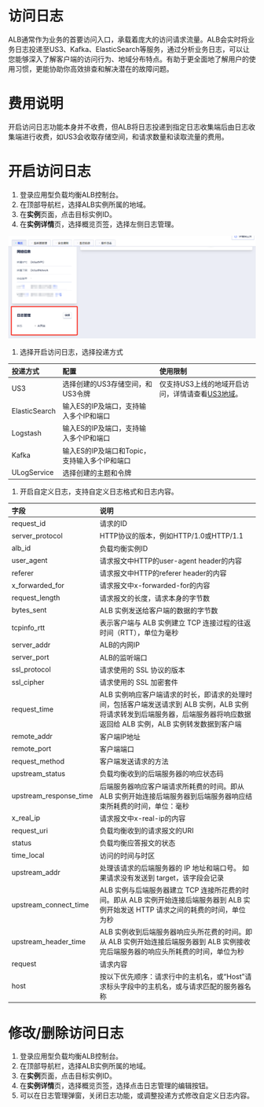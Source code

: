 # 访问日志

ALB通常作为业务的首要访问入口，承载着庞大的访问请求流量。ALB会实时将业务日志投递至US3、Kafka、ElasticSearch等服务，通过分析业务日志，可以让您能够深入了解客户端的访问行为、地域分布特点。有助于更全面地了解用户的使用习惯，更能协助你高效排查和解决潜在的故障问题。

# 费用说明

开启访问日志功能本身并不收费，但ALB将日志投递到指定日志收集端后由日志收集端进行收费，如US3会收取存储空间，和请求数量和读取流量的费用。

# 开启访问日志

1. 登录应用型负载均衡ALB控制台。
2. 在顶部导航栏，选择ALB实例所属的地域。
3. 在**实例**页面，点击目标实例ID。
4. 在**实例详情**页，选择概览页签，选择左侧日志管理。

![img](/images/93f81a4c-04da-4467-a787-9865598b26bd.png)

1. 选择开启访问日志，选择投递方式

| 投递方式      | 配置                                          | 使用限制                                                     |
| :------------ | :-------------------------------------------- | :----------------------------------------------------------- |
| US3           | 选择创建的US3存储空间，和US3令牌              | 仅支持US3上线的地域开启访问，详情请查看[US3地域](https://docs.ucloud.cn/ufile/introduction/region)。 |
| ElasticSearch | 输入ES的IP及端口，支持输入多个IP和端口        |                                                              |
| Logstash      | 输入ES的IP及端口，支持输入多个IP和端口        |                                                              |
| Kafka         | 输入ES的IP及端口和Topic，支持输入多个IP和端口 |                                                              |
| ULogService   | 选择创建的主题和令牌                          |                                                              |

1. 开启自定义日志，支持自定义日志格式和日志内容。

| **字段**               | **说明**                                                     |
| :--------------------- | :----------------------------------------------------------- |
| request_id             | 请求的ID                                                     |
| server_protocol        | HTTP协议的版本，例如HTTP/1.0或HTTP/1.1                       |
| alb_id                 | 负载均衡实例ID                                               |
| user_agent             | 请求报文中HTTP的user-agent header的内容                      |
| referer                | 请求报文中HTTP的referer header的内容                         |
| x_forwarded_for        | 请求报文中x-forwarded-for的内容                              |
| request_length         | 请求报文的长度，请求本身的字节数                             |
| bytes_sent             | ALB 实例发送给客户端的数据的字节数                           |
| tcpinfo_rtt            | 表示客户端与 ALB 实例建立 TCP 连接过程的往返时间（RTT），单位为毫秒 |
| server_addr            | ALB的内网IP                                                  |
| server_port            | ALB的监听端口                                                |
| ssl_protocol           | 请求使用的 SSL 协议的版本                                    |
| ssl_cipher             | 请求使用的 SSL 加密套件                                      |
| request_time           | ALB 实例响应客户端请求的时长，即请求的处理时间，包括客户端发送请求到 ALB 实例，ALB 实例将请求转发到后端服务器，后端服务器将响应数据返回给 ALB 实例，ALB 实例转发数据到客户端 |
| remote_addr            | 客户端IP地址                                                 |
| remote_port            | 客户端端口                                                   |
| request_method         | 客户端发送请求的方法                                         |
| upstream_status        | 负载均衡收到的后端服务器的响应状态码                         |
| upstream_response_time | 后端服务器响应客户端请求所耗费的时间。即从 ALB 实例开始连接后端服务器到后端服务器响应结束所耗费的时间，单位：毫秒 |
| x_real_ip              | 请求报文中x-real-ip的内容                                    |
| request_uri            | 负载均衡收到的请求报文的URI                                  |
| status                 | 负载均衡应答报文的状态                                       |
| time_local             | 访问的时间与时区                                             |
| upstream_addr          | 处理该请求的后端服务器的 IP 地址和端口号。 如果请求没有发送到 target，该字段会记录 <NOSRV> |
| upstream_connect_time  | ALB 实例与后端服务器建立 TCP 连接所花费的时间。即从 ALB 实例开始连接后端服务器到 ALB 实例开始发送 HTTP 请求之间的耗费的时间，单位为秒 |
| upstream_header_time   | ALB 实例收到后端服务器响应头所花费的时间。即从 ALB 实例开始连接后端服务器到 ALB 实例接收完后端服务器的响应头所耗费的时间，单位为秒 |
| request                | 请求内容                                                     |
| host                   | 按以下优先顺序：请求行中的主机名，或“Host”请求标头字段中的主机名，或与请求匹配的服务器名称 |

# 修改/删除访问日志

1. 登录应用型负载均衡ALB控制台。
2. 在顶部导航栏，选择ALB实例所属的地域。
3. 在**实例**页面，点击目标实例ID。
4. 在**实例详情**页，选择概览页签，选择点击日志管理的编辑按钮。
5. 可以在日志管理弹窗，关闭日志功能，或调整投递方式修改自定义日志内容。